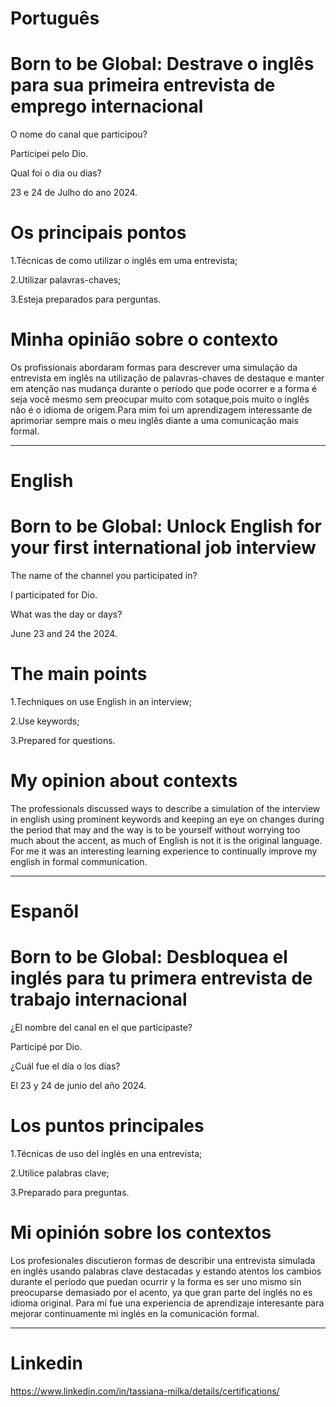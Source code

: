 # Português

# Born to be Global: Destrave o inglês para sua primeira entrevista de emprego internacional

O nome do canal que participou?


Participei pelo Dio.


Qual foi o dia ou dias?


23 e 24 de Julho do ano 2024.


# Os principais pontos


1.Técnicas de como utilizar o inglês em uma entrevista;

2.Utilizar palavras-chaves;

3.Esteja preparados para perguntas.


# Minha opinião sobre o contexto 

<p>Os profissionais abordaram formas para descrever uma simulação da entrevista em inglês na utilização de palavras-chaves de destaque e manter em atenção nas mudança durante o período que pode ocorrer e a forma é seja você mesmo sem preocupar muito com sotaque,pois muito o inglês não é o idioma de origem.Para mim foi um aprendizagem interessante de aprimoriar sempre mais o meu inglês diante a uma comunicação mais formal.</p>

--------------------------------------------------------------------------------------------------------------------------------

# English 

# Born to be Global: Unlock English for your first international job interview

 
The name of the channel you participated in?

I participated for Dio.

What was the day or days?

June 23 and 24 the 2024.


# The main points

1.Techniques on use English in an interview;

2.Use keywords;

3.Prepared for questions.

#   My opinion about contexts

<p>The professionals discussed ways to describe a simulation of the interview in english using prominent keywords and keeping an eye on changes during the period that may and the way is to be yourself without worrying too much about the accent, as much of English is not it is the original language. For me it was an interesting learning experience to continually improve my english in formal communication. </p>

--------------------------------------------------------------------------------------------------------------------------------

# Espanõl 

# Born to be Global: Desbloquea el inglés para tu primera entrevista de trabajo internacional


¿El nombre del canal en el que participaste?

Participé por Dio.

¿Cuál fue el día o los días?

El 23 y 24 de junio del año 2024.


# Los puntos principales

1.Técnicas de uso del inglés en una entrevista;

2.Utilice palabras clave;

3.Preparado para preguntas.


#  Mi opinión sobre los contextos


<p>Los profesionales discutieron formas de describir una entrevista simulada en inglés usando palabras clave destacadas y estando atentos los cambios durante el período que puedan ocurrir y la forma es ser uno mismo sin preocuparse demasiado por el acento, ya que gran parte del inglés no es  idioma original.  Para mí fue una experiencia de aprendizaje interesante para mejorar continuamente mi inglés en la comunicación formal.</p>

--------------------------------------------------------------------------------------------------------------------------------


# Linkedin

https://www.linkedin.com/in/tassiana-milka/details/certifications/
